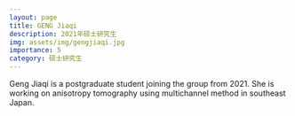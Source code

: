 ```yaml
---
layout: page
title: GENG Jiaqi
description: 2021年硕士研究生
img: assets/img/gengjiaqi.jpg
importance: 5
category: 硕士研究生
---
```


Geng Jiaqi is a postgraduate student joining the group from 2021. She is working on anisotropy tomography using multichannel method in southeast Japan.
